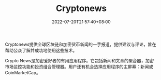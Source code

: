 ﻿---
weight: 
title: "Cryptonews"
description: "Cryptonews提供全球区块链和加密货币新闻的一手报道，提供建议与评论，旨在帮助公众了解并成功地使用这些技术"
date: 2022-07-20T21:57:40+08:00
lastmod: 2022-07-20T16:45:40+08:00
draft: false
authors: ["june"]
featuredImage: "cryptonews.png"
link: "https://cryptonews.com/?ref=1234btc.com"
tags: ["元宇宙资讯","Cryptonews"]
categories: ["navigation"]
navigation: ["元宇宙资讯"]
lightgallery: true
toc: true
pinned: false
recommend: false
recommend1: false
---
Cryptonews提供全球区块链和加密货币新闻的一手报道，提供建议与评论，旨在帮助公众了解并成功地使用这些技术。

Crypto News是加密爱好者的有用应用程序。它包括新闻和文章的聚合器，加密市场监控功能和投资组合管理器。用户还有机会选择应用程序的主屏幕：新闻或CoinMarketCap。